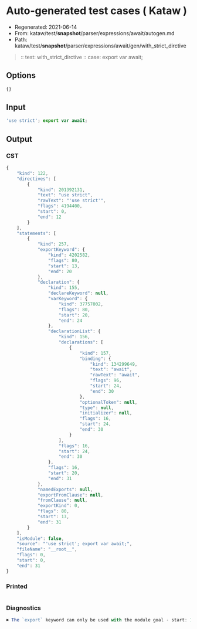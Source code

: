 # Auto-generated test cases ( Kataw )
- Regenerated: 2021-06-14
- From: kataw/test/__snapshot__/parser/expressions/await/autogen.md
- Path: kataw/test/__snapshot__/parser/expressions/await/gen/with_strict_dirctive
> :: test: with_strict_dirctive
> :: case: export var await;
## Options

`````js
{}
`````
## Input

`````js
'use strict'; export var await;
`````
## Output

### CST

```javascript
{
    "kind": 122,
    "directives": [
        {
            "kind": 201392131,
            "text": "use strict",
            "rawText": "'use strict'",
            "flags": 4194400,
            "start": 0,
            "end": 12
        }
    ],
    "statements": [
        {
            "kind": 257,
            "exportKeyword": {
                "kind": 4202582,
                "flags": 80,
                "start": 13,
                "end": 20
            },
            "declaration": {
                "kind": 155,
                "declareKeyword": null,
                "varKeyword": {
                    "kind": 37757002,
                    "flags": 80,
                    "start": 20,
                    "end": 24
                },
                "declarationList": {
                    "kind": 156,
                    "declarations": [
                        {
                            "kind": 157,
                            "binding": {
                                "kind": 134299649,
                                "text": "await",
                                "rawText": "await",
                                "flags": 96,
                                "start": 24,
                                "end": 30
                            },
                            "optionalToken": null,
                            "type": null,
                            "initializer": null,
                            "flags": 16,
                            "start": 24,
                            "end": 30
                        }
                    ],
                    "flags": 16,
                    "start": 24,
                    "end": 30
                },
                "flags": 16,
                "start": 20,
                "end": 31
            },
            "namedExports": null,
            "exportFromClause": null,
            "fromClause": null,
            "exportKind": 0,
            "flags": 80,
            "start": 13,
            "end": 31
        }
    ],
    "isModule": false,
    "source": "'use strict'; export var await;",
    "fileName": "__root__",
    "flags": 0,
    "start": 0,
    "end": 31
}
```

### Printed

```javascript

```

### Diagnostics

```javascript
✖ The `export` keyword can only be used with the module goal - start: 13, end: 20

```

